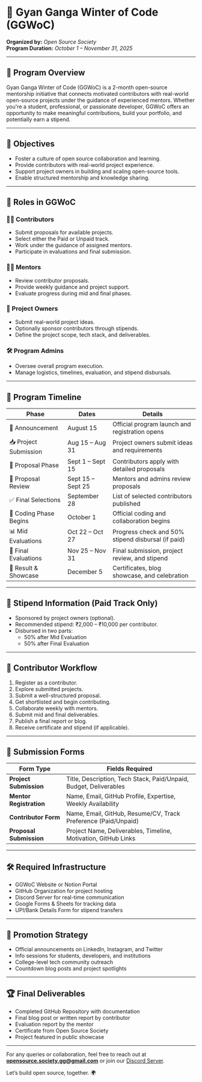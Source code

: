 # 🚀 Gyan Ganga Winter of Code (GGWoC)

**Organized by:** *Open Source Society*  
**Program Duration:** *October 1 – November 31, 2025*

---

## 📌 Program Overview

Gyan Ganga Winter of Code (GGWoC) is a 2-month open-source mentorship initiative that connects motivated contributors with real-world open-source projects under the guidance of experienced mentors. Whether you're a student, professional, or passionate developer, GGWoC offers an opportunity to make meaningful contributions, build your portfolio, and potentially earn a stipend.

---

## 🎯 Objectives

- Foster a culture of open source collaboration and learning.
- Provide contributors with real-world project experience.
- Support project owners in building and scaling open-source tools.
- Enable structured mentorship and knowledge sharing.

---

## 👤 Roles in GGWoC

### 🧑‍💻 Contributors
- Submit proposals for available projects.
- Select either the Paid or Unpaid track.
- Work under the guidance of assigned mentors.
- Participate in evaluations and final submission.

### 🧑‍🏫 Mentors
- Review contributor proposals.
- Provide weekly guidance and project support.
- Evaluate progress during mid and final phases.

### 💼 Project Owners
- Submit real-world project ideas.
- Optionally sponsor contributors through stipends.
- Define the project scope, tech stack, and deliverables.

### 🛠 Program Admins
- Oversee overall program execution.
- Manage logistics, timelines, evaluation, and stipend disbursals.

---

## 📅 Program Timeline

| Phase                    | Dates              | Details                                           |
|-------------------------|--------------------|---------------------------------------------------|
| 📢 Announcement          | August 15          | Official program launch and registration opens     |
| 📥 Project Submission    | Aug 15 – Aug 31    | Project owners submit ideas and requirements       |
| 📝 Proposal Phase        | Sept 1 – Sept 15   | Contributors apply with detailed proposals         |
| 🧾 Proposal Review       | Sept 15 – Sept 25  | Mentors and admins review proposals                |
| ✅ Final Selections       | September 28       | List of selected contributors published            |
| 🚀 Coding Phase Begins   | October 1          | Official coding and collaboration begins           |
| 📊 Mid Evaluations       | Oct 22 – Oct 27    | Progress check and 50% stipend disbursal (if paid) |
| 🧪 Final Evaluations     | Nov 25 – Nov 31    | Final submission, project review, and stipend      |
| 🏁 Result & Showcase     | December 5         | Certificates, blog showcase, and celebration       |

---

## 💸 Stipend Information (Paid Track Only)

- Sponsored by project owners (optional).
- Recommended stipend: ₹2,000 – ₹10,000 per contributor.
- Disbursed in two parts:
  - 50% after Mid Evaluation
  - 50% after Final Evaluation

---

## 📌 Contributor Workflow

1. Register as a contributor.
2. Explore submitted projects.
3. Submit a well-structured proposal.
4. Get shortlisted and begin contributing.
5. Collaborate weekly with mentors.
6. Submit mid and final deliverables.
7. Publish a final report or blog.
8. Receive certificate and stipend (if applicable).

---

## 🧾 Submission Forms

| Form Type              | Fields Required                                                       |
|------------------------|------------------------------------------------------------------------|
| **Project Submission** | Title, Description, Tech Stack, Paid/Unpaid, Budget, Deliverables     |
| **Mentor Registration**| Name, Email, GitHub Profile, Expertise, Weekly Availability            |
| **Contributor Form**   | Name, Email, GitHub, Resume/CV, Track Preference (Paid/Unpaid)         |
| **Proposal Submission**| Project Name, Deliverables, Timeline, Motivation, GitHub Links         |

---

## 🛠 Required Infrastructure

- GGWoC Website or Notion Portal
- GitHub Organization for project hosting
- Discord Server for real-time communication
- Google Forms & Sheets for tracking data
- UPI/Bank Details Form for stipend transfers

---

## 📣 Promotion Strategy

- Official announcements on LinkedIn, Instagram, and Twitter
- Info sessions for students, developers, and institutions
- College-level tech community outreach
- Countdown blog posts and project spotlights

---

## 🏆 Final Deliverables

- Completed GitHub Repository with documentation
- Final blog post or written report by contributor
- Evaluation report by the mentor
- Certificate from Open Source Society
- Project featured in public showcase

---

For any queries or collaboration, feel free to reach out at **opensource.society.gg@gmail.com** or join our [Discord Server](#).

Let’s build open source, together. 🌍
